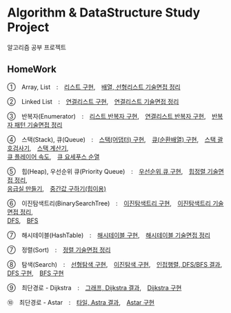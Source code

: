 # Algorithm & DataStructure Study Project
알고리즘 공부 프로젝트

## HomeWork
①　Array, List　:　[리스트 구현](https://github.com/dongyoonq/Algorithm/blob/master/Algorithm/DataStructure/Array%2CList/MyType/MyList.cs),　[배열, 선형리스트 기술면접 정리](https://github.com/dongyoonq/Algorithm/blob/master/%EC%95%8C%EA%B3%A0%EB%A6%AC%EC%A6%98%20%EA%B8%B0%EC%88%A0%EB%A9%B4%EC%A0%91/1.%20%EB%B0%B0%EC%97%B4%20vs%20%EC%84%A0%ED%98%95%EB%A6%AC%EC%8A%A4%ED%8A%B8.pdf)

②　Linked List　:　[연결리스트 구현](https://github.com/dongyoonq/Algorithm/blob/master/Algorithm/DataStructure/Array%2CList/MyType/MyLinkedList.cs),　[연결리스트 기술면접 정리](https://github.com/dongyoonq/Algorithm/blob/master/%EC%95%8C%EA%B3%A0%EB%A6%AC%EC%A6%98%20%EA%B8%B0%EC%88%A0%EB%A9%B4%EC%A0%91/2.%20%EC%97%B0%EA%B2%B0%EB%A6%AC%EC%8A%A4%ED%8A%B8(LinkedList)%2C%20%EB%B0%B0%EC%97%B4%EA%B3%BC%20%EC%B0%A8%EC%9D%B4%EC%A0%90.pdf)

③　반복자(Enumerator)　:　[리스트 반복자 구현](https://github.com/dongyoonq/Algorithm/blob/master/Algorithm/DataStructure/Array%2CList/MyType/MyList.cs),　[연결리스트 반복자 구현](https://github.com/dongyoonq/Algorithm/blob/master/Algorithm/DataStructure/Array%2CList/MyType/MyLinkedList.cs),　[반복자 패턴 기술면접 정리](https://github.com/dongyoonq/Algorithm/blob/master/%EC%95%8C%EA%B3%A0%EB%A6%AC%EC%A6%98%20%EA%B8%B0%EC%88%A0%EB%A9%B4%EC%A0%91/3.%20%EB%B0%98%EB%B3%B5%EC%9E%90%20%ED%8C%A8%ED%84%B4(Iterator%20Pattern)%2C%20(%2B%EC%BD%94%EB%A3%A8%ED%8B%B4).pdf)

④　스택(Stack), 큐(Queue)　:　[스택(어댑터) 구현](https://github.com/dongyoonq/Algorithm/blob/master/Algorithm/DataStructure/Stack%2C%20Queue/MyType/AdapterStack.cs),　[큐(순환배열) 구현](https://github.com/dongyoonq/Algorithm/blob/master/Algorithm/Stack%2C%20Queue/MyType/MyQueue.cs),　[스택 괄호검사기](https://github.com/dongyoonq/Algorithm/blob/master/Algorithm/Stack%2C%20Queue/Homework/BracketCheck.cs),　[스택 계산기](https://github.com/dongyoonq/Algorithm/blob/master/Algorithm/Stack%2C%20Queue/Homework/StackCalculator.cs),　<BR>[큐 플레이어 속도](https://github.com/dongyoonq/Algorithm/blob/master/Algorithm/Stack%2C%20Queue/Homework/PlayerQueue/playerQueue.cs),　[큐 요세푸스 순열](https://github.com/dongyoonq/Algorithm/blob/master/Algorithm/Stack%2C%20Queue/Homework/JosephusPermutation.cs)

⑤　힙(Heap), 우선순위 큐(Priority Queue)　:　[우선순위 큐 구현](https://github.com/dongyoonq/Algorithm/blob/master/Algorithm/DataStructure/Stack%2C%20Queue/MyType/MyPriorityQueue.cs),　[힙정렬 기술면접 정리](https://github.com/dongyoonq/Algorithm/blob/master/%EC%95%8C%EA%B3%A0%EB%A6%AC%EC%A6%98%20%EA%B8%B0%EC%88%A0%EB%A9%B4%EC%A0%91/4.%20%ED%9E%99%EC%A0%95%EB%A0%AC(%ED%9E%99%2C%20%EC%B6%94%EA%B0%80%2C%20%EC%82%AD%EC%A0%9C%2C%20%EC%99%84%EC%A0%84%EC%9D%B4%EC%A7%84%ED%8A%B8%EB%A6%AC%20%EB%B0%B0%EC%97%B4%ED%91%9C%ED%98%84).pdf),　<BR>[응급실 만들기](https://github.com/dongyoonq/Algorithm/blob/master/Algorithm/Stack%2C%20Queue/Homework/Emergency.cs),　[중간값 구하기(힙이용)](https://github.com/dongyoonq/Algorithm/blob/master/Algorithm/Stack%2C%20Queue/Homework/FindMiddleNumber.cs)

⑥　이진탐색트리(BinarySearchTree)　:　[이진탐색트리 구현](https://github.com/dongyoonq/Algorithm/blob/master/Algorithm/DataStructure/Tree/MyType/BST.cs),　[이진탐색트리 기술면접 정리](https://github.com/dongyoonq/Algorithm/blob/master/%EC%95%8C%EA%B3%A0%EB%A6%AC%EC%A6%98%20%EA%B8%B0%EC%88%A0%EB%A9%B4%EC%A0%91/5.%20%EC%9D%B4%EC%A7%84%ED%83%90%EC%83%89%ED%8A%B8%EB%A6%AC(BinarySearchTree).pdf),　<BR>[DFS](https://github.com/dongyoonq/Algorithm/blob/master/Algorithm/Tree/Traversal/DFS.cs),　[BFS](https://github.com/dongyoonq/Algorithm/blob/master/Algorithm/Tree/Traversal/BFS.cs)

⑦　해시테이블(HashTable)　:　[해시테이블 구현](https://github.com/dongyoonq/Algorithm/blob/master/Algorithm/DataStructure/HashTable/MyType/MyDictionary.cs),　[해시테이블 기술면접 정리](https://github.com/dongyoonq/Algorithm/blob/master/%EC%95%8C%EA%B3%A0%EB%A6%AC%EC%A6%98%20%EA%B8%B0%EC%88%A0%EB%A9%B4%EC%A0%91/6.%20%ED%95%B4%EC%8B%9C%ED%85%8C%EC%9D%B4%EB%B8%94(HashTable).pdf)

⑦　정렬(Sort)　:　[정렬 기술면접 정리](https://github.com/dongyoonq/Algorithm/blob/master/%EC%95%8C%EA%B3%A0%EB%A6%AC%EC%A6%98%20%EA%B8%B0%EC%88%A0%EB%A9%B4%EC%A0%91/7.%20%EC%A0%95%EB%A0%AC(Sort).pdf)

⑧　탐색(Search)　:　[선형탐색 구현](https://github.com/dongyoonq/Algorithm/blob/master/Algorithm/Algorithm/Search/MySearching/SequentialSearch.cs),　[이진탐색 구현](https://github.com/dongyoonq/Algorithm/blob/master/Algorithm/Algorithm/Search/MySearching/BinarySearch.cs),　[인접행렬, DFS/BFS 결과](https://github.com/dongyoonq/Algorithm/tree/master/SubFile/DFS%2CBFS%20%EA%B2%B0%EA%B3%BC),　[DFS 구현](https://github.com/dongyoonq/Algorithm/blob/master/Algorithm/Algorithm/Search/MySearching/DFS.cs),　[BFS 구현](https://github.com/dongyoonq/Algorithm/blob/master/Algorithm/Algorithm/Search/MySearching/BFS.cs)

⑨　최단경로 - Dijkstra　:　[그래프, Dijkstra 결과](https://github.com/dongyoonq/Algorithm/tree/master/SubFile/Dijkstra%20%EA%B2%B0%EA%B3%BC),　[Dijkstra 구현](https://github.com/dongyoonq/Algorithm/blob/master/Algorithm/Algorithm/Search/ShortestPathAlgorithm/Dijkstra.cs)

⑩　최단경로 - Astar　:　[타일, Astra 결과](https://github.com/dongyoonq/Algorithm/tree/master/SubFile/Astar%20%EA%B2%B0%EA%B3%BC),　[Astar 구현](https://github.com/dongyoonq/Algorithm/blob/master/Algorithm/Algorithm/ShortestPathAlgorithm/AStar.cs)
